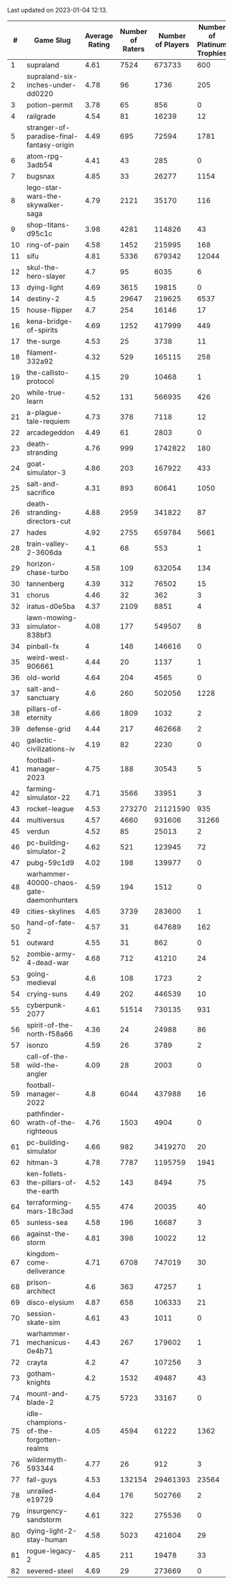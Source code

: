 Last updated on 2023-01-04 12:13.


|#|Game Slug|Average Rating|Number of Raters|Number of Players|Number of Platinum Trophies|Max Rarity (%)|
|---|---|---|---|---|---|---|
|1|supraland|4.61|7524|673733|600|99|
|2|supraland-six-inches-under-dd0220|4.78|96|1736|205|99|
|3|potion-permit|3.78|65|856|0|98|
|4|railgrade|4.54|81|16239|12|98|
|5|stranger-of-paradise-final-fantasy-origin|4.49|695|72594|1781|98|
|6|atom-rpg-3adb54|4.41|43|285|0|97|
|7|bugsnax|4.85|33|26277|1154|97|
|8|lego-star-wars-the-skywalker-saga|4.79|2121|35170|116|97|
|9|shop-titans-d95c1c|3.98|4281|114826|43|97|
|10|ring-of-pain|4.58|1452|215995|168|96|
|11|sifu|4.81|5336|679342|12044|96|
|12|skul-the-hero-slayer|4.7|95|6035|6|96|
|13|dying-light|4.69|3615|19815|0|95|
|14|destiny-2|4.5|29647|219625|6537|94|
|15|house-flipper|4.7|254|16146|17|94|
|16|kena-bridge-of-spirits|4.69|1252|417999|449|94|
|17|the-surge|4.53|25|3738|11|94|
|18|filament-332a92|4.32|529|165115|258|93|
|19|the-callisto-protocol|4.15|29|10468|1|93|
|20|while-true-learn|4.52|131|566935|426|93|
|21|a-plague-tale-requiem|4.73|378|7118|12|91|
|22|arcadegeddon|4.49|61|2803|0|91|
|23|death-stranding|4.76|999|1742822|180|91|
|24|goat-simulator-3|4.86|203|167922|433|91|
|25|salt-and-sacrifice|4.31|893|60641|1050|91|
|26|death-stranding-directors-cut|4.88|2959|341822|87|90|
|27|hades|4.92|2755|659784|5661|89|
|28|train-valley-2-3606da|4.1|68|553|1|89|
|29|horizon-chase-turbo|4.58|109|632054|134|88|
|30|tannenberg|4.39|312|76502|15|88|
|31|chorus|4.46|32|362|3|86|
|32|iratus-d0e5ba|4.37|2109|8851|4|85|
|33|lawn-mowing-simulator-838bf3|4.08|177|549507|8|85|
|34|pinball-fx|4|148|146616|0|85|
|35|weird-west-906661|4.44|20|1137|1|85|
|36|old-world|4.64|204|4565|0|83|
|37|salt-and-sanctuary|4.6|260|502056|1228|83|
|38|pillars-of-eternity|4.66|1809|1032|2|81|
|39|defense-grid|4.44|217|462668|2|80|
|40|galactic-civilizations-iv|4.19|82|2230|0|80|
|41|football-manager-2023|4.75|188|30543|5|79|
|42|farming-simulator-22|4.71|3566|33951|3|77|
|43|rocket-league|4.53|273270|21121590|935|77|
|44|multiversus|4.57|4660|931606|31266|76|
|45|verdun|4.52|85|25013|2|75|
|46|pc-building-simulator-2|4.62|521|123945|72|74|
|47|pubg-59c1d9|4.02|198|139977|0|73|
|48|warhammer-40000-chaos-gate-daemonhunters|4.59|194|1512|0|73|
|49|cities-skylines|4.65|3739|283600|1|72|
|50|hand-of-fate-2|4.57|31|647689|162|72|
|51|outward|4.55|31|862|0|72|
|52|zombie-army-4-dead-war|4.68|712|41210|24|67|
|53|going-medieval|4.6|108|1723|2|66|
|54|crying-suns|4.49|202|446539|10|65|
|55|cyberpunk-2077|4.61|51514|730135|931|64|
|56|spirit-of-the-north-f58a66|4.36|24|24988|86|64|
|57|isonzo|4.59|26|3789|2|58|
|58|call-of-the-wild-the-angler|4.09|28|2003|0|57|
|59|football-manager-2022|4.8|6044|437988|16|49|
|60|pathfinder-wrath-of-the-righteous|4.76|1503|4904|0|48|
|61|pc-building-simulator|4.66|982|3419270|20|48|
|62|hitman-3|4.78|7787|1195759|1941|47|
|63|ken-follets-the-pillars-of-the-earth|4.52|143|8494|75|46|
|64|terraforming-mars-18c3ad|4.55|474|20035|40|46|
|65|sunless-sea|4.58|196|16687|3|36|
|66|against-the-storm|4.81|398|10022|12|35|
|67|kingdom-come-deliverance|4.71|6708|747019|30|30|
|68|prison-architect|4.6|363|47257|1|30|
|69|disco-elysium|4.87|658|106333|21|28|
|70|session-skate-sim|4.61|43|1011|0|26|
|71|warhammer-mechanicus-0e4b71|4.43|267|179602|1|25|
|72|crayta|4.2|47|107256|3|23|
|73|gotham-knights|4.2|1532|49487|43|23|
|74|mount-and-blade-2|4.75|5723|33167|0|22|
|75|idle-champions-of-the-forgotten-realms|4.05|4594|61222|1362|17|
|76|wildermyth-593344|4.77|26|912|3|14|
|77|fall-guys|4.53|132154|29461393|23564|8|
|78|unrailed-e19729|4.64|176|502766|2|8|
|79|insurgency-sandstorm|4.61|322|275536|0|6|
|80|dying-light-2-stay-human|4.58|5023|421604|29|5|
|81|rogue-legacy-2|4.85|211|19478|33|3|
|82|severed-steel|4.69|29|273669|0|0.1|
